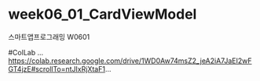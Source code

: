 # week06_01_CardViewModel
스마트앱프로그래밍 W0601

#ColLab
...
https://colab.research.google.com/drive/1WD0Aw74msZ2_jeA2iA7JaEI2wFGT4jzE#scrollTo=ntJIxRjXtaF1...
